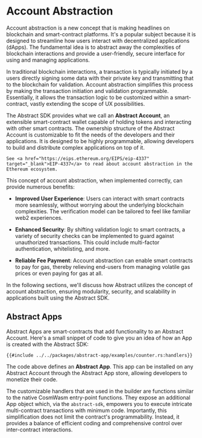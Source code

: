# Account Abstraction

Account abstraction is a new concept that is making headlines on blockchain and smart-contract platforms. It's a popular
subject because it is designed to streamline how users interact with decentralized applications (dApps). The fundamental
idea is to abstract away the complexities of blockchain interactions and provide a user-friendly, secure interface for
using and managing applications.

In traditional blockchain interactions, a transaction is typically initiated by a users directly signing some data with
their private key and transmitting that to the blockchain for validation. Account abstraction simplifies this process by
making the transaction initiation and validation programmable. Essentially, it allows the transaction logic to be
customized within a smart-contract, vastly extending the scope of UX possibilities.

The Abstract SDK provides what we call an **Abstract Account**, an extensible smart-contract wallet capable of holding
tokens and interacting with other smart contracts. The ownership structure of the Abstract Account is customizable to
fit the needs of the developers and their applications. It is designed to be highly programmable, allowing developers to
build and distribute complex applications on top of it.

```admonish info
See <a href="https://eips.ethereum.org/EIPS/eip-4337" target="_blank">EIP-4337</a> to read about account abstraction in the Ethereum ecosystem.
```

This concept of account abstraction, when implemented correctly, can provide numerous benefits:

- **Improved User Experience**: Users can interact with smart contracts more seamlessly, without worrying about the
  underlying blockchain complexities. The verification model can be tailored to feel like familiar web2 experiences.


- **Enhanced Security**: By shifting validation logic to smart contracts, a variety of security checks can be
  implemented to guard against unauthorized transactions. This could include multi-factor authentication, whitelisting,
  and more.


- **Reliable Fee Payment**: Account abstraction can enable smart contracts to pay for gas, thereby relieving end-users
  from managing volatile gas prices or even paying for gas at all.

In the following sections, we'll discuss how Abstract utilizes the concept of account abstraction, ensuring modularity,
security, and scalability in applications built using the Abstract SDK.

## Abstract Apps

Abstract Apps are smart-contracts that add functionality to an Abstract Account. Here's a small snippet of code to give
you an idea of how an App is created with the Abstract SDK:

```rust,no_run
{{#include ../../packages/abstract-app/examples/counter.rs:handlers}}
```

The code above defines an **Abstract App**. This app can be installed on any Abstract Account through the Abstract App
store, allowing developers to monetize their code.

The customizable handlers that are used in the builder are functions similar to the native CosmWasm entry-point
functions. They expose an additional App object which, via the `abstract-sdk`, empowers you to execute intricate
multi-contract transactions with minimum code. Importantly, this simplification does not limit the contract's
programmability. Instead, it provides a balance of efficient coding and comprehensive control over inter-contract
interactions.
